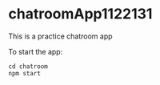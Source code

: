 # chatroomApp1122131
This is a practice chatroom app

To start the app:

```
cd chatroom
npm start
```